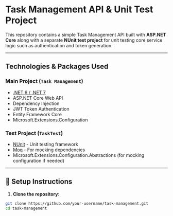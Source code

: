 # Task Management API & Unit Test Project

This repository contains a simple Task Management API built with **ASP.NET Core** along with a separate **NUnit test project** for unit testing core service logic such as authentication and token generation.

---

## Technologies & Packages Used

### Main Project (`Task Management`)

- [.NET 6 / .NET 7](https://dotnet.microsoft.com/)
- ASP.NET Core Web API
- Dependency Injection
- JWT Token Authentication
- Entity Framework Core
- Microsoft.Extensions.Configuration

### Test Project (`TaskTest`)

- [NUnit](https://nunit.org/) - Unit testing framework
- [Moq](https://github.com/moq/moq4) - For mocking dependencies
- Microsoft.Extensions.Configuration.Abstractions (for mocking configuration if needed)


---

## 🔧 Setup Instructions

1. **Clone the repository**:

```bash
git clone https://github.com/your-username/task-management.git
cd task-management

